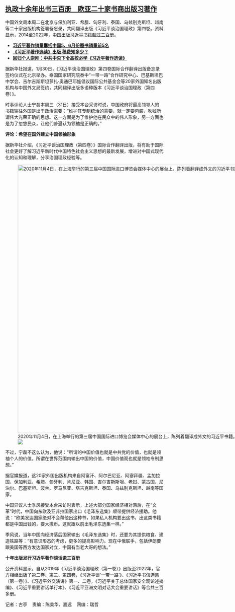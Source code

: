 <!--1706711340000-->
[执政十余年出书三百册　欧亚二十家书商出版习著作](https://www.rfa.org/mandarin/yataibaodao/zhengzhi/gt1-01312024072212.html)
------

<p>中国外文局本周二在北京与保加利亚、希腊、匈牙利、泰国、乌兹别克斯坦、越南等二十家出版机构签署备忘录，共同翻译出版《习近平谈治国理政》第四卷。资料显示，2014至2022年，<a href="https://www.rfa.org/mandarin/yataibaodao/zhengzhi/gt1-01312024072212.html/4e6676ee-1.pdf">中国出版习近平书籍超过三百册</a>。</p><ul><li><a href="https://www.rfa.org/mandarin/yataibaodao/kejiaowen/gt1-06282023042441.html"><strong>习近平著作销量囊括中国5、6月份图书销量前5名</strong></a></li><li><a href="https://www.rfa.org/mandarin/Xinwen/7-04032023161408.html"><strong>《习近平著作选读》出版 稿费知多少？</strong></a></li><li><a href="https://www.rfa.org/mandarin/yataibaodao/zhengzhi/hx2-04112023070604.html"><span style="font-weight: 400;"><strong>回归个人崇拜：中共中央下令高校必学《习近平著作选读》</strong></span></a></li></ul><p>据新华社报道，1月30日，《习近平谈治国理政》第四卷国际合作翻译出版备忘录签约仪式在北京举办。泰国国家研究院泰中“一带一路”合作研究中心、巴基斯坦巴中学会、吉尔吉斯斯坦萝扎·奥通巴耶娃倡议国际公共基金会等20家外国知名出版机构与中国外文局签约，共同翻译出版多语种版本《习近平谈治国理政（第四卷）》。</p><p>时事评论人士宁磊本周三（31日）接受本台采访时说，中国政府将最高领导人的书籍输往外国是出于政治需要：“维护其专制统治的需要，就一定要包装，吹嘘所谓伟大光荣正确的思想。这一方面是为了维护他在民众中的伟人形象，另一方面也是为了忽悠民众，让他们普遍认为领袖是正确的。”</p><p><strong>评论：希望在国外建立中国领袖形象</strong></p><p>据新华社介绍，《习近平谈治国理政（第四卷）》国际合作翻译出版，将有助于国际社会更好了解习近平新时代中国特色社会主义思想的最新发展，增进对中国式现代化的认知和理解，分享治国理政经验等。</p><p><figure class="image-richtext image-inline captioned" style="width:1280px;"><img alt="2020年11月4日，在上海举行的第三届中国国际进口博览会媒体中心的展台上，陈列着翻译成外文的习近平书籍。（路透社）" height="853" src="https://www.rfa.org/mandarin/yataibaodao/zhengzhi/gt1-01312024072212.html/2020-11-04t093505z_107769110_rc29wj9l5gia_rtrmadp_3_china-trade-expo-xi.jpg/@@images/d879c5e9-9de3-45b5-9f00-3564fdbccd89.jpeg" title="2020-11-04T093505Z_107769110_RC29WJ9L5GIA_RTRMADP_3_CHINA-TRADE-EXPO-XI.JPG" width="1280"/><figcaption class="image-caption">2020年11月4日，在上海举行的第三届中国国际进口博览会媒体中心的展台上，陈列着翻译成外文的习近平书籍。（路透社）</figcaption><small></small><div id="zoomattribute"><a data-caption="2020年11月4日，在上海举行的第三届中国国际进口博览会媒体中心的展台上，陈列着翻译成外文的习近平书籍。（路透社）" data-fancybox="" href="https://www.rfa.org/mandarin/yataibaodao/zhengzhi/gt1-01312024072212.html/2020-11-04t093505z_107769110_rc29wj9l5gia_rtrmadp_3_china-trade-expo-xi.jpg" id="single_image" title="2020年11月4日，在上海举行的第三届中国国际进口博览会媒体中心的展台上，陈列着翻译成外文的习近平书籍。（路透社）"><img src="/++plone++rfa-resources/img/icon-zoom.png"/></a></div></figure></p><p>不过，宁磊不这么认为，他说：“所谓的中国价值也就是中共党的价值，也就是领袖个人的价值。所谓在世界范围内输出中国的价值，中国价值观也就是领袖专制思想。”</p><p>据官媒报道，这20家外国出版机构来自阿富汗、阿尔巴尼亚、阿塞拜疆、孟加拉国、保加利亚、希腊、匈牙利、肯尼亚、韩国、吉尔吉斯斯坦、老挝、蒙古国、尼泊尔、巴基斯坦、波兰、罗马尼亚、塔吉克斯坦、泰国、乌兹别克斯坦、越南等国家。</p><p>中国异议人士季风接受本台采访时表示，上述大部分国家经济相对落后，在“文革”时代，中国向东欧及亚非拉国家出口《毛泽东选集》顺带提供经济援助。他说：“欧美发达国家绝对不会帮他出这种书，如果私人机构要出这书，出这类书籍都是中国出钱的，要大撒币。这就跟以前出毛泽东选集一样。”</p><p>季风说，当年中国向经济落后国家输出《毛泽东选集》时，还要为其提供粮食、建造铁路等：“有意识形态的考虑，更多的提高影响力。现在中俄联手，包括伊朗要跟美国等西方发达国家对立，中国有当老大哥的想法。”</p><p><strong>十年出版发行习近平著作谈话逾三百册</strong></p><p>公开资料显示，自从2019年《习近平谈治国理政（第一卷）》出版至2022年，官方相继出版了第二卷、第三、第四卷，《习近平谈‘一带一路’》、《习近平书信选集（第一卷）》、《习近平外交演讲》第一、二卷，《习近平关于总体国家安全观论述摘编》、《习近平重要讲话单行本》、《习近平亚洲文明对话大会重要讲话》等合共三百多册。</p><p>记者：古亭    责编：陈美华、嘉远    网编：瑞哲</p>
